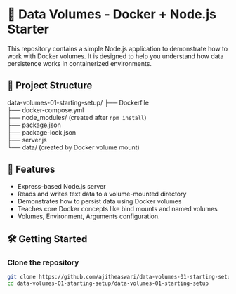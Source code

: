 # 🐳 Data Volumes - Docker + Node.js Starter

This repository contains a simple Node.js application to demonstrate how to work with Docker volumes. It is designed to help you understand how data persistence works in containerized environments.

## 📁 Project Structure

data-volumes-01-starting-setup/
├── Dockerfile  
├── docker-compose.yml  
├── node_modules/ (created after `npm install`)  
├── package.json  
├── package-lock.json  
├── server.js  
└── data/ (created by Docker volume mount)

## 🚀 Features

- Express-based Node.js server  
- Reads and writes text data to a volume-mounted directory  
- Demonstrates how to persist data using Docker volumes  
- Teaches core Docker concepts like bind mounts and named volumes
- Volumes, Environment, Arguments configuration.

## 🛠️ Getting Started

### Clone the repository
```bash
git clone https://github.com/ajitheaswari/data-volumes-01-starting-setup.git
cd data-volumes-01-starting-setup/data-volumes-01-starting-setup
